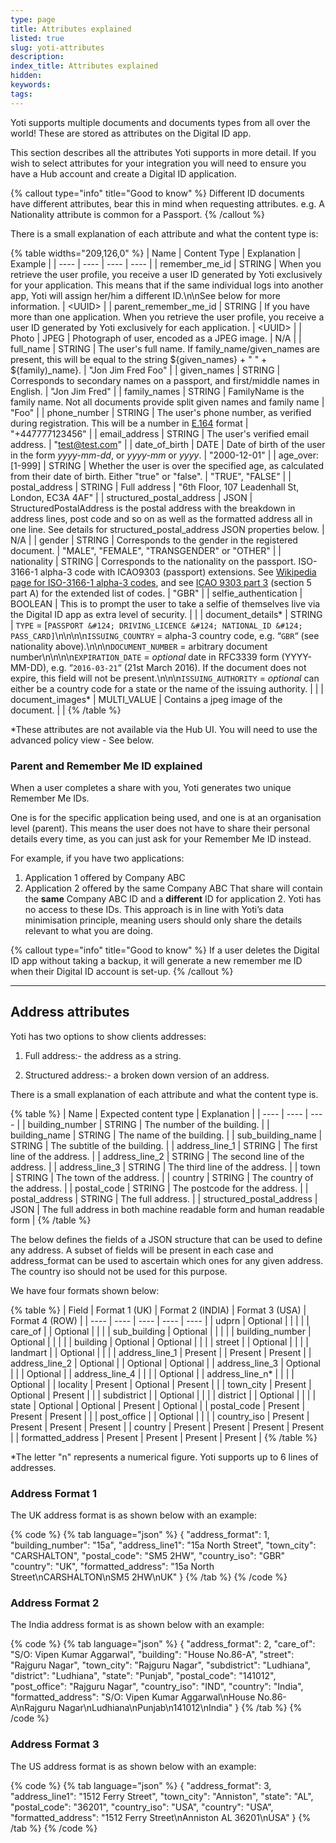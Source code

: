 ```yaml
---
type: page
title: Attributes explained
listed: true
slug: yoti-attributes
description: 
index_title: Attributes explained
hidden: 
keywords: 
tags: 
---
```


Yoti supports multiple documents and documents types from all over the world! These are stored as attributes on the Digital ID app.

This section describes all the attributes Yoti supports in more detail. If you wish to select attributes for your integration you will need to ensure you have a Hub account and create a Digital ID application. 

{% callout type="info" title="Good to know" %}
Different ID documents have different attributes, bear this in mind when requesting attributes. e.g. A Nationality attribute is common for a Passport.
{% /callout %}

There is a small explanation of each attribute and what the content type is:

{% table widths="209,126,0" %}
| Name | Content Type | Explanation | Example | 
| ---- | ---- | ---- | ---- | 
| remember_me_id | STRING | When you retrieve the user profile, you receive a user ID generated by Yoti exclusively for your application. This means that if the same individual logs into another app, Yoti will assign her/him a different ID.\n\nSee below for more information. | &lt;UUID&gt; | 
| parent_remember_me_id | STRING | If you have more than one application. When you retrieve the user profile, you receive a user ID generated by Yoti exclusively for each application. | &lt;UUID&gt; | 
| Photo | JPEG | Photograph of user, encoded as a JPEG image. | N/A | 
| full_name | STRING | The user's full name. If family_name/given_names are present, this will be equal to the string ${given_names} + " " + ${family)_name}. | "Jon Jim Fred Foo" | 
| given_names | STRING | Corresponds to secondary names on a passport, and first/middle names in English. | "Jon Jim Fred" | 
| family_names | STRING | FamilyName is the family name. Not all documents provide split given names and family name | "Foo" | 
| phone_number | STRING | The user's phone number, as verified during registration. This will be a number in [E.164](https://en.wikipedia.org/wiki/E.164#Numbering_formats) format | "+447777123456" | 
| email_address | STRING | The user's verified email address. | "test@test.com" | 
| date_of_birth | DATE | Date of birth of the user in the form _yyyy-mm-dd_, or _yyyy-mm_ or _yyyy_. | "2000-12-01" | 
| age_over:[1-999] | STRING | Whether the user is over the specified age, as calculated from their date of birth. Either "true" or "false". | "TRUE", "FALSE" | 
| postal_address | STRING | Full address | "6th Floor, 107 Leadenhall St, London, EC3A 4AF" | 
| structured_postal_address | JSON | StructuredPostalAddress is the postal address with the breakdown in address lines, post code and so on as well as the formatted address all in one line. See details for structured_postal_address JSON properties below. | N/A | 
| gender | STRING | Corresponds to the gender in the registered document. | "MALE", "FEMALE", "TRANSGENDER" or "OTHER" | 
| nationality | STRING | Corresponds to the nationality on the passport. ISO-3166-1 alpha-3 code with ICAO9303 (passport) extensions. See [Wikipedia page for ISO-3166-1 alpha-3 codes](https://en.wikipedia.org/wiki/ISO_3166-1_alpha-3), and see [ICAO 9303 part 3](https://www.icao.int/publications/Documents/9303_p3_cons_en.pdf) (section 5 part A) for the extended list of codes. | "GBR" | 
| selfie_authentication | BOOLEAN | This is to prompt the user to take a selfie of themselves live via the Digital ID app as extra level of security. |  | 
| document_details* | STRING | `TYPE` = [`PASSPORT &#124; DRIVING_LICENCE &#124; NATIONAL_ID &#124; PASS_CARD]`\n\n\n\n`ISSUING_COUNTRY` = alpha-3 country code, e.g. “`GBR`“ (see nationality above).\n\n\n`DOCUMENT_NUMBER` = arbitrary document number\n\n\n\n`EXPIRATION_DATE` = _optional_ date in RFC3339 form (YYYY-MM-DD), e.g. “`2016-03-21`“ (21st March 2016). If the document does not expire, this field will not be present.\n\n\n`ISSUING_AUTHORITY` = _optional_ can either be a country code for a state or the name of the issuing authority. |  | 
| document_images* | MULTI_VALUE | Contains a jpeg image of the document. |  | 
{% /table %}

*These attributes are not available via the Hub UI. You will need to use the advanced policy view - See below.

### Parent and Remember Me ID explained

When a user completes a share with you, Yoti generates two unique Remember Me IDs. 

One is for the specific application being used, and one is at an organisation level (parent). This means the user does not have to share their personal details every time, as you can just ask for your Remember Me ID instead. 

For example, if you have two applications:

1. Application 1 offered by Company ABC
2. Application 2 offered by the same Company ABC
That share will contain the **same** Company ABC ID and a **different** ID for application 2. Yoti has no access to these IDs. This approach is in line with Yoti’s data minimisation principle, meaning users should only share the details relevant to what you are doing.

{% callout type="info" title="Good to know" %}
If a user deletes the Digital ID app without taking a backup, it will generate a new remember me ID when their Digital ID account is set-up.
{% /callout %}

---

## Address attributes

Yoti has two options to show clients addresses:

1) Full address:- the address as a string.

2) Structured address:- a broken down version of an address.

There is a small explanation of each attribute and what the content type is.

{% table %}
| Name | Expected content type | Explanation | 
| ---- | ---- | ---- | 
| building_number | STRING | The number of the building. | 
| building_name | STRING | The name of the building. | 
| sub_building_name | STRING | The subtitle of the building. | 
| address_line_1 | STRING | The first line of the address. | 
| address_line_2 | STRING | The second line of the address. | 
| address_line_3 | STRING | The third line of the address. | 
| town | STRING | The town of the address. | 
| country | STRING | The country of the address. | 
| postal_code | STRING | The postcode for the address. | 
| postal_address | STRING | The full address. | 
| structured_postal_address | JSON | The full address in both machine readable form and human readable form | 
{% /table %}

The below defines the fields of a JSON structure that can be used to define any address. A subset of fields will be present in each case and address_format can be used to ascertain which ones for any given address. The country iso should not be used for this purpose.

We have four formats shown below:

{% table %}
| Field | Format 1 (UK) | Format 2 (INDIA) | Format 3 (USA) | Format 4 (ROW) | 
| ---- | ---- | ---- | ---- | ---- | 
| udprn | Optional |  |  |  | 
| care_of |  | Optional |  |  | 
| sub_building | Optional |  |  |  | 
| building_number | Optional |  |  |  | 
| building | Optional | Optional |  |  | 
| street |  | Optional |  |  | 
| landmart |  | Optional |  |  | 
| address_line_1 | Present |  | Present | Present | 
| address_line_2 | Optional |  | Optional | Optional | 
| address_line_3 | Optional |  |  | Optional | 
| address_line_4 |  |  |  | Optional | 
| address_line_n* |  |  |  | Optional | 
| locality | Present | Optional | Present |  | 
| town_city | Present | Optional | Present |  | 
| subdistrict |  | Optional |  |  | 
| district |  | Optional |  |  | 
| state | Optional | Optional | Present | Optional | 
| postal_code | Present | Present | Present |  | 
| post_office |  | Optional |  |  | 
| country_iso | Present | Present | Present | Present | 
| country | Present | Present | Present | Present | 
| formatted_address | Present | Present | Present | Present | 
{% /table %}

*The letter "n" represents a numerical figure. Yoti supports up to 6 lines of addresses.

### Address Format 1

The UK address format is as shown below with an example:

{% code %}
{% tab language="json" %}
{
    "address_format": 1,
    "building_number": "15a",
    "address_line1": "15a North Street",
    "town_city": "CARSHALTON",
    "postal_code": "SM5 2HW",
    "country_iso": "GBR"
    "country": "UK",
    "formatted_address": "15a North Street\nCARSHALTON\nSM5 2HW\nUK"
}
{% /tab %}
{% /code %}

### Address Format 2

The India address format is as shown below with an example:

{% code %}
{% tab language="json" %}
{
    "address_format": 2,
    "care_of": "S/O: Vipen Kumar Aggarwal",
    "building": "House No.86-A",
    "street": "Rajguru Nagar",
    "town_city": "Rajguru Nagar",
    "subdistrict": "Ludhiana",
    "district": "Ludhiana",
    "state": "Punjab",
    "postal_code": "141012",
    "post_office": "Rajguru Nagar",
    "country_iso": "IND",
    "country": "India",
    "formatted_address": "S/O: Vipen Kumar Aggarwal\nHouse No.86-A\nRajguru Nagar\nLudhiana\nPunjab\n141012\nIndia"
}
{% /tab %}
{% /code %}

### Address Format 3

The US address format is as shown below with an example:

{% code %}
{% tab language="json" %}
{
    "address_format": 3,
    "address_line1": "1512 Ferry Street",
    "town_city": "Anniston",
    "state": "AL",
    "postal_code": "36201",
    "country_iso": "USA",
    "country": "USA",
    "formatted_address": "1512 Ferry Street\nAnniston AL 36201\nUSA"
}
{% /tab %}
{% /code %}